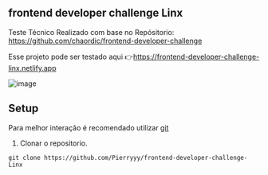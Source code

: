 ## frontend developer challenge Linx

Teste Técnico Realizado com base no Repósitorio: https://github.com/chaordic/frontend-developer-challenge

Esse projeto pode ser testado aqui 👉https://frontend-developer-challenge-linx.netlify.app

![image](https://user-images.githubusercontent.com/83316323/187298055-426bf287-3e99-454d-8380-f4b282c6f682.png)


## Setup

Para melhor interação é recomendado utilizar [git](https://git-scm.com/)

1. Clonar o repositorio.

 ``` script
 git clone https://github.com/Pierryyy/frontend-developer-challenge-Linx
 ```
